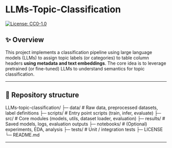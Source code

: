# LLMs-Topic-Classification

[![License: CC0-1.0](https://img.shields.io/badge/License-CC0--1.0-lightgrey.svg)](#license)

## ✨ Overview

This project implements a classification pipeline using large language models (LLMs) to assign topic labels (or categories) to table column headers **using metadata and text embeddings**. The core idea is to leverage pretrained (or fine-tuned) LLMs to understand semantics for topic classification.

---

## 📂 Repository structure

LLMs-topic-classification/
├─ data/                   # Raw data, preprocessed datasets, label definitions
├─ scripts/                # Entry point scripts (train, infer, evaluate)
├─ src/                    # Core modules (models, utils, dataset loader, evaluation)
├─ results/                # Saved models, logs, evaluation outputs
├─ notebooks/              # (Optional) experiments, EDA, analysis
├─ tests/                  # Unit / integration tests
├─ LICENSE
└─ README.md

---

